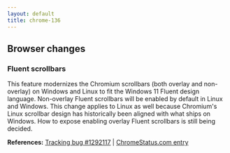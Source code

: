 ```yaml
---
layout: default
title: chrome-136
---
```


## Browser changes

### Fluent scrollbars

This feature modernizes the Chromium scrollbars (both overlay and non-overlay) on Windows and Linux to fit the Windows 11 Fluent design language. Non-overlay Fluent scrollbars will be enabled by default in Linux and Windows. This change applies to Linux as well because Chromium's Linux scrollbar design has historically been aligned with what ships on Windows. How to expose enabling overlay Fluent scrollbars is still being decided.

**References:** [Tracking bug #1292117](https://bugs.chromium.org/p/chromium/issues/detail?id=1292117) | [ChromeStatus.com entry](https://chromestatus.com/feature/5023688844812288)
